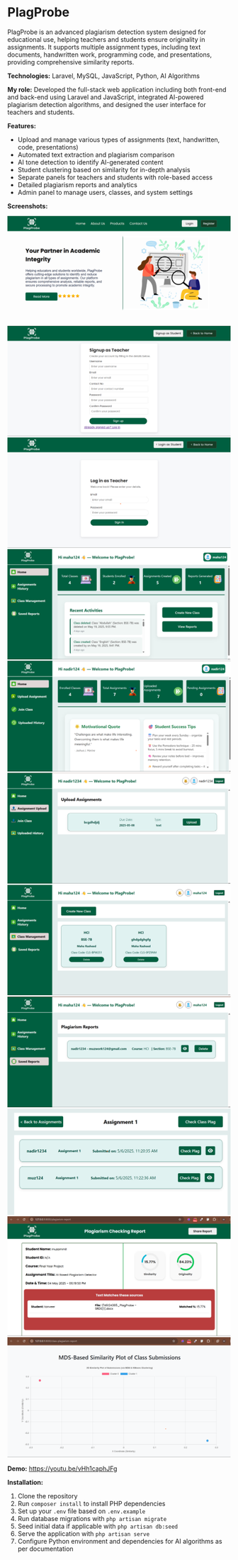 # PlagProbe

PlagProbe is an advanced plagiarism detection system designed for educational use, helping teachers and students ensure originality in assignments. It supports multiple assignment types, including text documents, handwritten work, programming code, and presentations, providing comprehensive similarity reports.

**Technologies:** Laravel, MySQL, JavaScript, Python, AI Algorithms

**My role:** Developed the full-stack web application including both front-end and back-end using Laravel and JavaScript, integrated AI-powered plagiarism detection algorithms, and designed the user interface for teachers and students.

**Features:**
- Upload and manage various types of assignments (text, handwritten, code, presentations)
- Automated text extraction and plagiarism comparison
- AI tone detection to identify AI-generated content
- Student clustering based on similarity for in-depth analysis
- Separate panels for teachers and students with role-based access
- Detailed plagiarism reports and analytics
- Admin panel to manage users, classes, and system settings

**Screenshots:**

![Homepage](Screenshots/HomePage.png)
![Register Teacher](Screenshots/Register-Teacher.png)
![Login Teacher](Screenshots/Login-Teacher.png)
![Teacher Panel](Screenshots/teacher-panel.png)
![Student Panel](Screenshots/student-panel.png)
![Upload Assignment](Screenshots/Upload-Assignment.png)
![Class Management](Screenshots/Class-Management.png)
![Saved Reports](Screenshots/Saved-Reports.png)
![Class Plagiarism](Screenshots/Check-Class-Plagiarism.png)
![Plagiarism Report](Screenshots/Report.png)
![Group Plagiarism Report](Screenshots/Class-Plagiarism-Report.png)

**Demo:** https://youtu.be/vHh1caphJFg

**Installation:**
1. Clone the repository
2. Run `composer install` to install PHP dependencies
3. Set up your `.env` file based on `.env.example`
4. Run database migrations with `php artisan migrate`
5. Seed initial data if applicable with `php artisan db:seed`
6. Serve the application with `php artisan serve`
7. Configure Python environment and dependencies for AI algorithms as per documentation

